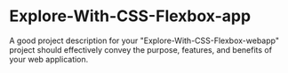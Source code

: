 # Explore-With-CSS-Flexbox-app
A good project description for your "Explore-With-CSS-Flexbox-webapp" project should effectively convey the purpose, features, and benefits of your web application.
